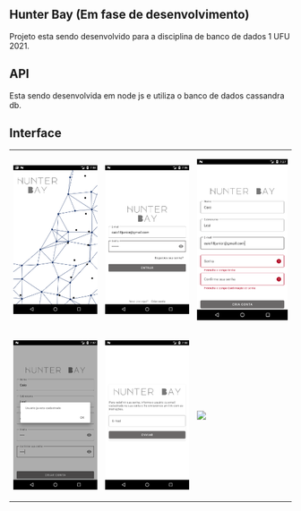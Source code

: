 ## Hunter Bay (Em fase de desenvolvimento)
Projeto esta sendo desenvolvido para a disciplina de banco de dados 1 UFU 2021.

## API
Esta sendo desenvolvida em node js e utiliza o banco de dados cassandra db.

## Interface

<table>

<tr>

<td>


![](interface/Screenshot_20210915_073819.png)
</td>

<td>

![](interface/Screenshot_20210915_073641.png)
</td>

<td>

![](interface/Screenshot_20210915_073732.png)
</td>
</tr>

<td>


![](interface/Screenshot_20210915_073749.png)
</td>

<td>

![](interface/Screenshot_20210915_073805.png)
</td>

<td>

![](interface/Screenshot_20210901_160652.png)
</td>
</tr>


</table>
